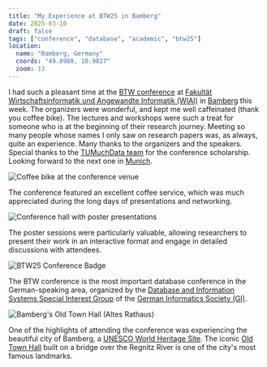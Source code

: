 ```yaml
---
title: "My Experience at BTW25 in Bamberg"
date: 2025-03-10
draft: false
tags: ["conference", "database", "academic", "btw25"]
location:
  name: "Bamberg, Germany"
  coords: "49.8988, 10.9027"
  zoom: 13
---
```


I had such a pleasant time at the [BTW conference](https://btw2025.uni-bamberg.de/) at [Fakultät Wirtschaftsinformatik und Angewandte Informatik (WIAI)](https://www.uni-bamberg.de/en/wiai/) in [Bamberg](https://www.bamberg.info/en/) this week. The organizers were wonderful, and kept me well caffeinated (thank you coffee bike). The lectures and workshops were such a treat for someone who is at the beginning of their research journey. Meeting so many people whose names I only saw on research papers was, as always, quite an experience. Many thanks to the organizers and the speakers. Special thanks to the [TUMuchData team](https://www.cs.cit.tum.de/en/dasl/tumuchdata/) for the conference scholarship. Looking forward to the next one in [Munich](https://www.muenchen.de/en).

<!-- 
Note: Please save the shared images to the following paths to match the post:
1. Coffee bike image -> static/images/btw25/coffee-bike.jpg
2. Poster session image -> static/images/btw25/poster-session.jpg
3. Conference badge image -> static/images/btw25/conference-badge.jpg
4. Bamberg Old Town Hall image -> static/images/btw25/bamberg-old-town-hall.jpg
-->

![Coffee bike at the conference venue](/images/btw25/coffee-bike.jpg)

The conference featured an excellent coffee service, which was much appreciated during the long days of presentations and networking.

![Conference hall with poster presentations](/images/btw25/poster-session.jpg)

The poster sessions were particularly valuable, allowing researchers to present their work in an interactive format and engage in detailed discussions with attendees.

![BTW25 Conference Badge](/images/btw25/conference-badge.jpg)

The BTW conference is the most important database conference in the German-speaking area, organized by the [Database and Information Systems Special Interest Group](https://fg-dbs.gi.de/) of the [German Informatics Society (GI)](https://gi.de/).

![Bamberg's Old Town Hall (Altes Rathaus)](/images/btw25/bamberg-old-town-hall.jpg)

One of the highlights of attending the conference was experiencing the beautiful city of Bamberg, a [UNESCO World Heritage Site](https://whc.unesco.org/en/list/624/). The iconic [Old Town Hall](https://en.wikipedia.org/wiki/Bamberg_Rathaus) built on a bridge over the Regnitz River is one of the city's most famous landmarks.


